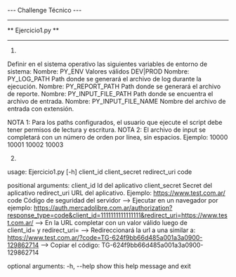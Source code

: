--- Challenge Técnico ---

*******************
** Ejercicio1.py **
*******************

1)
Definir en el sistema operativo las siguientes variables de entorno de sistema:
Nombre: PY_ENV               Valores válidos DEV|PROD
Nombre: PY_LOG_PATH          Path donde se generará el archivo de log durante la ejecución.
Nombre: PY_REPORT_PATH       Path donde se generará el archivo de reporte.
Nombre: PY_INPUT_FILE_PATH   Path donde se encuentra el archivo de entrada.
Nombre: PY_INPUT_FILE_NAME   Nombre del archivo de entrada con extensión.

NOTA 1: Para los paths configurados, el usuario que ejecute el script debe tener permisos de lectura y escritura.
NOTA 2: El archivo de input se completará con un número de orden por línea, sin espacios.
        Ejemplo:
                10000
                10001
                10002
                10003
                

2)
usage: Ejercicio1.py [-h] client_id client_secret redirect_uri code

positional arguments:
  client_id      Id del aplicativo
  client_secret  Secret del aplicativo
  redirect_uri   URL del aplicativo. Ejemplo: https://www.test.com.ar/
  code           Código de seguridad del servidor --> Ejecutar en un navegador por ejemplo: https://auth.mercadolibre.com.ar/authorization?response_type=code&client_id=1111111111111111&redirect_uri=https://www.test.com.ar/ --> En la URL completar con un valor válido luego de    
                 client_id= y redirect_uri= --> Redireccionará la url a una similar a: https://www.test.com.ar/?code=TG-624f9bb66d485a001a3a0900-129862714 --> Copiar el código: TG-624f9bb66d485a001a3a0900-129862714

optional arguments:
  -h, --help     show this help message and exit